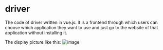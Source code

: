 # driver

The code of driver written in vue.js. It is a frontend through which users can choose which application they want to use and just go to the website of that application without installing it.

The display picture like this:
![image](https://github.com/Charles-JZH/project-option1-checkpoint/blob/main/driver/display-image.png)
